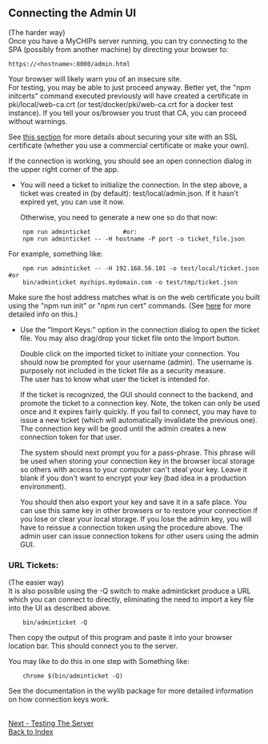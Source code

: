 ## Connecting the Admin UI
(The harder way)  
Once you have a MyCHIPs server running, you can try connecting to the 
SPA (possibly from another machine) by directing your browser to:
```
https://<hostname>:8000/admin.html
```
  Your browser will likely warn you of an insecure site.  
  For testing, you may be able to just proceed anyway.  Better yet, the
  "npm initcerts" command executed previously will have created a certificate in pki/local/web-ca.crt 
  (or test/docker/pki/web-ca.crt for a docker test instance).
  If you tell your os/browser you trust that CA, you can proceed without warnings.
  
  See [this section](use-pki.md) for more details about securing your site with
  an SSL certificate (whether you use a commercial certificate or make your own).
  
  If the connection is working, you should see an open connection dialog in the 
  upper right corner of the app.

- You will need a ticket to initialize the connection.  In the step above, a
  ticket was created in (by default): test/local/admin.json.
  If it hasn't expired yet, you can use it now.
  
  Otherwise, you need to generate a new one so do that now:
```  
    npm run adminticket			#or:
    npm run adminticket -- -H hostname -P port -o ticket_file.json
```  
  For example, something like:
```
    npm run adminticket -- -H 192.168.56.101 -o test/local/ticket.json	#or
    bin/adminticket mychips.mydomain.com -o test/tmp/ticket.json
```  
  Make sure the host address matches what is on the web certificate you built
  using the "npm run init" or "npm run cert" commands.
  (See [here](use-pki.md) for more detailed info on this.)
  
- Use the "Import Keys:" option in the connection dialog to open the ticket file.
  You may also drag/drop your ticket file onto the Import button.
  
  Double click on the imported ticket to initiate your connection.
  You should now be prompted for your username (admin).
  The username is purposely not included in the ticket file as a security measure.  
  The user has to know what user the ticket is intended for.
  
  If the ticket is recognized, the GUI should connect to the backend, and promote
  the ticket to a connection key.  Note, the token can only be used once and it
  expires fairly quickly.  If you fail to connect, you may have to issue a new
  ticket (which will automatically invalidate the previous one).  The connection key
  will be good until the admin creates a new connection token for that user.

  The system should next prompt you for a pass-phrase.  This phrase will be used
  when storing your connection key in the browser local storage so others with
  access to your computer can't steal your key.  Leave it blank if you don't want
  to encrypt your key (bad idea in a production environment).

  You should then also export your key and save it in a safe place.  You can
  use this same key in other browsers or to restore your connection if you lose
  or clear your local storage.  If you lose the admin key, you will have to 
  reissue a connection token using the procedure above.  The admin user can issue
  connection tokens for other users using the admin GUI.
  
### URL Tickets:
(The easier way)  
  It is also possible using the -Q switch to make adminticket produce a URL which
  you can connect to directly, eliminating the need to import a key file into the
  UI as described above.
```
    bin/adminticket -Q
```
  Then copy the output of this program and paste it into your browser location bar.
  This should connect you to the server.

  You may like to do this in one step with Something like:
```  
    chrome $(bin/adminticket -Q)
```  
  See the documentation in the wylib package for more detailed information on 
  how connection keys work.

<br>[Next - Testing The Server](use-test.md)
<br>[Back to Index](README.md#contents)
